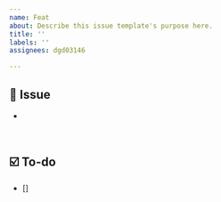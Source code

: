 ```yaml
---
name: Feat
about: Describe this issue template's purpose here.
title: ''
labels: ''
assignees: dgd03146

---
```


## 📌 Issue
<!-- Describe the related issue. -->
- 

<br/>

## ☑️ To-do
<!--  Write a list of the tasks to be done. -->
- []
